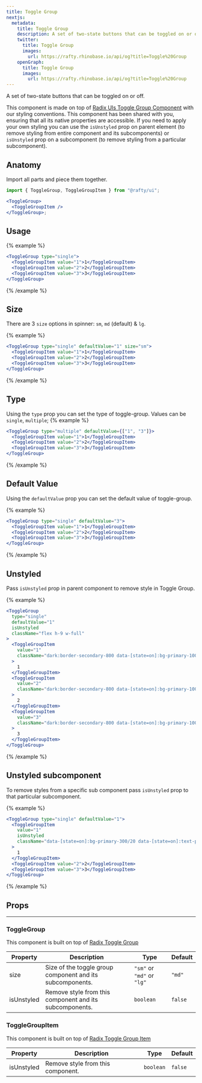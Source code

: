 ```yaml
---
title: Toggle Group
nextjs:
  metadata:
    title: Toggle Group
    description: A set of two-state buttons that can be toggled on or off.
    twitter:
      title: Toggle Group
      images:
        url: https://rafty.rhinobase.io/api/og?title=Toggle%20Group
    openGraph:
      title: Toggle Group
      images:
        url: https://rafty.rhinobase.io/api/og?title=Toggle%20Group
---
```


A set of two-state buttons that can be toggled on or off.

This component is made on top of [Radix UIs Toggle Group Component](https://www.radix-ui.com/primitives/docs/components/toggle-group) with our styling conventions. This component has been shared with you, ensuring that all its native properties are accessible. If you need to apply your own styling you can use the `isUnstyled` prop on parent element (to remove styling from entire component and its subcomponents) or `isUnstyled` prop on a subcomponent (to remove styling from a particular subcomponent).

## Anatomy

Import all parts and piece them together.

```jsx
import { ToggleGroup, ToggleGroupItem } from "@rafty/ui";

<ToggleGroup>
  <ToggleGroupItem />
</ToggleGroup>;
```

## Usage

{% example %}

```jsx
<ToggleGroup type="single">
  <ToggleGroupItem value="1">1</ToggleGroupItem>
  <ToggleGroupItem value="2">2</ToggleGroupItem>
  <ToggleGroupItem value="3">3</ToggleGroupItem>
</ToggleGroup>
```

{% /example %}

## Size

There are 3 `size` options in spinner: `sm`, `md` (default) & `lg`.

{% example %}

```jsx
<ToggleGroup type="single" defaultValue="1" size="sm">
  <ToggleGroupItem value="1">1</ToggleGroupItem>
  <ToggleGroupItem value="2">2</ToggleGroupItem>
  <ToggleGroupItem value="3">3</ToggleGroupItem>
</ToggleGroup>
```

{% /example %}

## Type

Using the `type` prop you can set the type of toggle-group. Values can be `single`, `multiple`;
{% example %}

```jsx
<ToggleGroup type="multiple" defaultValue={["1", "3"]}>
  <ToggleGroupItem value="1">1</ToggleGroupItem>
  <ToggleGroupItem value="2">2</ToggleGroupItem>
  <ToggleGroupItem value="3">3</ToggleGroupItem>
</ToggleGroup>
```

{% /example %}

## Default Value

Using the `defaultValue` prop you can set the default value of toggle-group.

{% example %}

```jsx
<ToggleGroup type="single" defaultValue="3">
  <ToggleGroupItem value="1">1</ToggleGroupItem>
  <ToggleGroupItem value="2">2</ToggleGroupItem>
  <ToggleGroupItem value="3">3</ToggleGroupItem>
</ToggleGroup>
```

{% /example %}

## Unstyled

Pass `isUnstyled` prop in parent component to remove style in Toggle Group.

{% example %}

```jsx
<ToggleGroup
  type="single"
  defaultValue="1"
  isUnstyled
  className="flex h-9 w-full"
>
  <ToggleGroupItem
    value="1"
    className="dark:border-secondary-800 data-[state=on]:bg-primary-100   data-[state=on]:text-primary-500 dark:data-[state=on]:text-primary-300  dark:data-[state=on]:bg-primary-300/20 w-full rounded-l-md border font-bold "
  >
    1
  </ToggleGroupItem>
  <ToggleGroupItem
    value="2"
    className="dark:border-secondary-800 data-[state=on]:bg-primary-100   data-[state=on]:text-primary-500  dark:data-[state=on]:text-primary-300 dark:data-[state=on]:bg-primary-300/20 w-full border font-bold"
  >
    2
  </ToggleGroupItem>
  <ToggleGroupItem
    value="3"
    className="dark:border-secondary-800 data-[state=on]:bg-primary-100 data-[state=on]:text-primary-500  dark:data-[state=on]:text-primary-300  dark:data-[state=on]:bg-primary-300/20 w-full rounded-r-md border font-bold"
  >
    3
  </ToggleGroupItem>
</ToggleGroup>
```

{% /example %}

## Unstyled subcomponent

To remove styles from a specific sub component pass `isUnstyled` prop to that particular subcomponent.

{% example %}

```jsx
<ToggleGroup type="single" defaultValue="1">
  <ToggleGroupItem
    value="1"
    isUnstyled
    className="data-[state=on]:bg-primary-300/20 data-[state=on]:text-primary-500 dark:data-[state=on]:text-primary-300 w-full px-3 py-1  font-semibold"
  >
    1
  </ToggleGroupItem>
  <ToggleGroupItem value="2">2</ToggleGroupItem>
  <ToggleGroupItem value="3">3</ToggleGroupItem>
</ToggleGroup>
```

{% /example %}

## Props

---

### ToggleGroup

This component is built on top of [Radix Toggle Group](https://www.radix-ui.com/primitives/docs/components/toggle-group#root)

| Property   | Description                                               | Type                       | Default |
| ---------- | --------------------------------------------------------- | -------------------------- | ------- |
| size       | Size of the toggle group component and its subcomponents. | `"sm"` or `"md"` or `"lg"` | `"md"`  |
| isUnstyled | Remove style from this component and its subcomponents.   | `boolean`                  | `false` |

### ToggleGroupItem

This component is built on top of [Radix Toggle Group Item](https://www.radix-ui.com/primitives/docs/components/toggle-group#item)

| Property   | Description                       | Type      | Default |
| ---------- | --------------------------------- | --------- | ------- |
| isUnstyled | Remove style from this component. | `boolean` | `false` |
